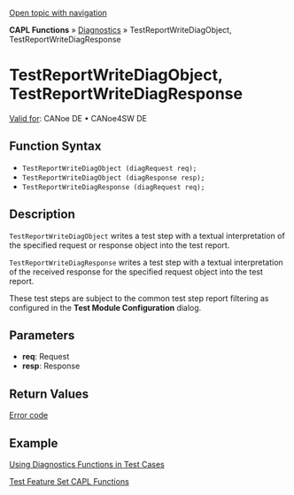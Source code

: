 [Open topic with navigation](../../../../../CANoeDEFamily.htm#Topics/CAPLFunctions/Test/Functions/CAPLfunctionTestReportWriteDiagObjectTestReportWriteDiagResponse.md)

**CAPL Functions** » [Diagnostics](../../Diagnostics/CAPLfunctionsDiagnosticsOverview.md) » TestReportWriteDiagObject, TestReportWriteDiagResponse

# TestReportWriteDiagObject, TestReportWriteDiagResponse

[Valid for](../../../Shared/FeatureAvailability.md):  CANoe DE • CANoe4SW DE

## Function Syntax

- `TestReportWriteDiagObject (diagRequest req);`
- `TestReportWriteDiagObject (diagResponse resp);`
- `TestReportWriteDiagResponse (diagRequest req);`

## Description

`TestReportWriteDiagObject` writes a test step with a textual interpretation of the specified request or response object into the test report.

`TestReportWriteDiagResponse` writes a test step with a textual interpretation of the received response for the specified request object into the test report.

These test steps are subject to the common test step report filtering as configured in the **Test Module Configuration** dialog.

## Parameters

- **req**: Request
- **resp**: Response

## Return Values

[Error code](../../Diagnostics/CAPLfunctionsDiagnosticsErrorCode.md)

## Example

[Using Diagnostics Functions in Test Cases](../../Diagnostics/CAPLfunctionsDiagnosticsUsingFunctionTestCase.md)

[Test Feature Set CAPL Functions](../CAPLfunctionsTFSOverview.md)
